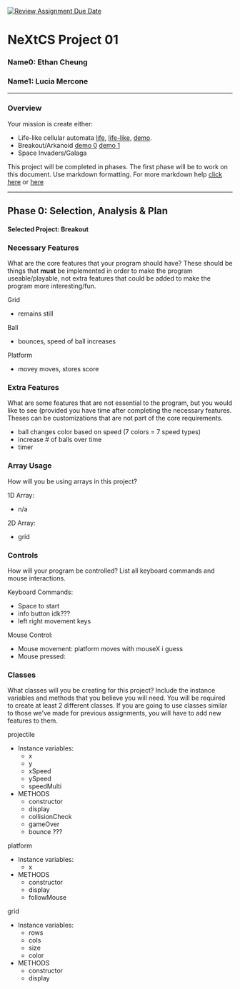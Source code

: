 [![Review Assignment Due Date](https://classroom.github.com/assets/deadline-readme-button-22041afd0340ce965d47ae6ef1cefeee28c7c493a6346c4f15d667ab976d596c.svg)](https://classroom.github.com/a/2bl0h1Mb)
# NeXtCS Project 01
### Name0: Ethan Cheung
### Name1: Lucia Mercone
---

### Overview
Your mission is create either:
- Life-like cellular automata [life](https://en.wikipedia.org/wiki/Conway%27s_Game_of_Life), [life-like](https://en.wikipedia.org/wiki/Life-like_cellular_automaton), [demo](https://www.netlogoweb.org/launch#https://www.netlogoweb.org/assets/modelslib/Sample%20Models/Computer%20Science/Cellular%20Automata/Life.nlogo).
- Breakout/Arkanoid [demo 0](https://elgoog.im/breakout/)  [demo 1](https://www.crazygames.com/game/atari-breakout)
- Space Invaders/Galaga

This project will be completed in phases. The first phase will be to work on this document. Use markdown formatting. For more markdown help [click here](https://github.com/adam-p/markdown-here/wiki/Markdown-Cheatsheet) or [here](https://docs.github.com/en/get-started/writing-on-github/getting-started-with-writing-and-formatting-on-github/basic-writing-and-formatting-syntax)


---

## Phase 0: Selection, Analysis & Plan

#### Selected Project: Breakout

### Necessary Features
What are the core features that your program should have? These should be things that __must__ be implemented in order to make the program useable/playable, not extra features that could be added to make the program more interesting/fun.

Grid
 - remains still 

Ball
 - bounces, speed of ball increases

Platform
 - movey moves, stores score

### Extra Features
What are some features that are not essential to the program, but you would like to see (provided you have time after completing the necessary features. Theses can be customizations that are not part of the core requirements.

 - ball changes color based on speed (7 colors = 7 speed types)
 - increase # of balls over time
 - timer

### Array Usage
How will you be using arrays in this project?

1D Array:
- n/a

2D Array:
- grid


### Controls
How will your program be controlled? List all keyboard commands and mouse interactions.

Keyboard Commands:
- Space to start
- info button idk???
- left right movement keys

Mouse Control:
- Mouse movement: platform moves with mouseX i guess
- Mouse pressed: 


### Classes
What classes will you be creating for this project? Include the instance variables and methods that you believe you will need. You will be required to create at least 2 different classes. If you are going to use classes similar to those we've made for previous assignments, you will have to add new features to them.

projectile
- Instance variables:
  - x
  - y
  - xSpeed
  - ySpeed
  - speedMulti
- METHODS
  - constructor
  - display
  - collisionCheck
  - gameOver
  - bounce ???

platform
- Instance variables:
  - x
- METHODS
  - constructor
  - display
  - followMouse
 
grid
- Instance variables:
  - rows
  - cols
  - size
  - color
- METHODS
  - constructor
  - display
 
